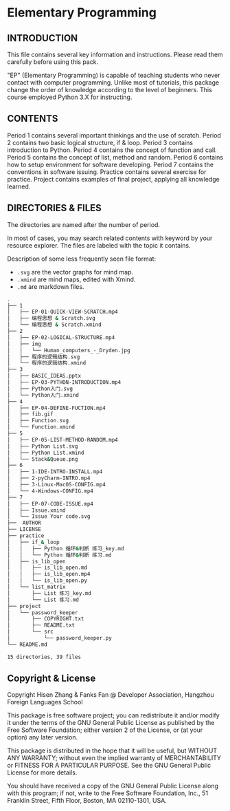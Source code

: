 # Elementary Programming

## INTRODUCTION

This file contains several key information and instructions. Please read them carefully before using this pack.

"EP" (Elementary Programming) is capable of teaching students who never contact with computer programming. Unlike most of tutorials, this package change the order of knowledge according to the level of beginners. This course employed Python 3.X for instructing.  

## CONTENTS

Period 1 contains several important thinkings and the use of scratch.
Period 2 contains two basic logical structure, if & loop.
Period 3 contains introduction to Python.
Period 4 contains the concept of function and call.
Period 5 contains the concept of list, method and random.
Period 6 contains how to setup environment for software developing.
Period 7 contains the conventions in software issuing. 
Practice contains several exercise for practice.
Project contains examples of final project, applying all knowledge learned.

## DIRECTORIES & FILES

The directories are named after the number of period. 

In most of cases, you may search related contents with keyword by your resource explorer. The files are labeled with the topic it contains.

Description of some less frequently seen file format:

- `.svg` are the vector graphs for mind map. 
- `.xmind` are mind maps, edited with Xmind.
- `.md` are markdown files. 



```bash
.
├── 1
│   ├── EP-01-QUICK-VIEW-SCRATCH.mp4
│   ├── 编程思想 & Scratch.svg
│   └── 编程思想 & Scratch.xmind
├── 2
│   ├── EP-02-LOGICAL-STRUCTURE.mp4
│   ├── img
│   │   └── Human_computers_-_Dryden.jpg
│   ├── 程序的逻辑结构.svg
│   └── 程序的逻辑结构.xmind
├── 3
│   ├── BASIC_IDEAS.pptx
│   ├── EP-03-PYTHON-INTRODUCTION.mp4
│   ├── Python入门.svg
│   └── Python入门.xmind
├── 4
│   ├── EP-04-DEFINE-FUCTION.mp4
│   ├── fib.gif
│   ├── Function.svg
│   └── Function.xmind
├── 5
│   ├── EP-05-LIST-METHOD-RANDOM.mp4
│   ├── Python List.svg
│   ├── Python List.xmind
│   └── Stack&Queue.png
├── 6
│   ├── 1-IDE-INTRO-INSTALL.mp4
│   ├── 2-pyCharm-INTRO.mp4
│   ├── 3-Linux-MacOS-CONFIG.mp4
│   └── 4-Windows-CONFIG.mp4
├── 7
│   ├── EP-07-CODE-ISSUE.mp4
│   ├── Issue.xmind
│   └── Issue Your code.svg
├──  AUTHOR
├── LICENSE
├── practice
│   ├── if_&_loop
│   │   ├── Python 循环&判断 练习_key.md
│   │   └── Python 循环&判断 练习.md
│   ├── is_lib_open
│   │   ├── is_lib_open.md
│   │   ├── is_lib_open.mp4
│   │   └── is_lib_open.py
│   └── list_matrix
│       ├── List 练习_key.md
│       └── List 练习.md
├── project
│   └── password_keeper
│       ├── COPYRIGHT.txt
│       ├── README.txt
│       └── src
│           └── password_keeper.py
└── README.md

15 directories, 39 files

```
## Copyright & License

Copyright Hisen Zhang & Fanks Fan @ Developer Association, Hangzhou Foreign Languages School

This package is free software project; you can redistribute it and/or modify it under the terms of the GNU General Public License as published by
the Free Software Foundation; either version 2 of the License, or (at your option) any later version.

This package is distributed in the hope that it will be useful,
but WITHOUT ANY WARRANTY; without even the implied warranty of
MERCHANTABILITY or FITNESS FOR A PARTICULAR PURPOSE.  See the
GNU General Public License for more details.

You should have received a copy of the GNU General Public License
along with this program; if not, write to the Free Software
Foundation, Inc., 51 Franklin Street, Fifth Floor, Boston,
MA 02110-1301, USA.